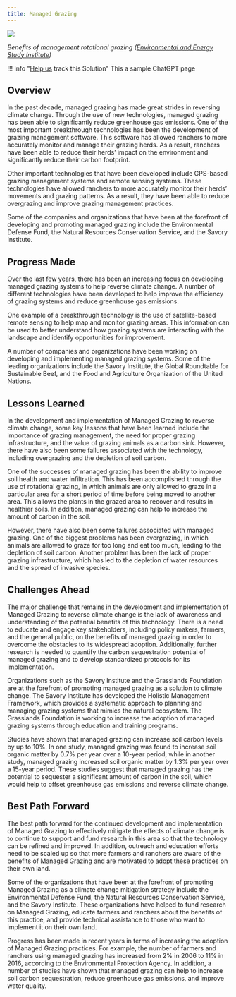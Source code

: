 ```yaml
---
title: Managed Grazing
---
```

![](/img/managed-grazing.png)

*Benefits of management rotational grazing ([Environmental and Energy Study Institute](https://www.eesi.org/articles/view/the-climate-and-economic-benefits-of-rotational-livestock-grazing))*

!!! info "[Help us](../../contribute) track this Solution"
    This a sample ChatGPT page

## Overview

In the past decade, managed grazing has made great strides in reversing climate change. Through the use of new technologies, managed grazing has been able to significantly reduce greenhouse gas emissions. One of the most important breakthrough technologies has been the development of grazing management software. This software has allowed ranchers to more accurately monitor and manage their grazing herds. As a result, ranchers have been able to reduce their herds’ impact on the environment and significantly reduce their carbon footprint.

Other important technologies that have been developed include GPS-based grazing management systems and remote sensing systems. These technologies have allowed ranchers to more accurately monitor their herds’ movements and grazing patterns. As a result, they have been able to reduce overgrazing and improve grazing management practices.

Some of the companies and organizations that have been at the forefront of developing and promoting managed grazing include the Environmental Defense Fund, the Natural Resources Conservation Service, and the Savory Institute.

## Progress Made

Over the last few years, there has been an increasing focus on developing managed grazing systems to help reverse climate change. A number of different technologies have been developed to help improve the efficiency of grazing systems and reduce greenhouse gas emissions.

One example of a breakthrough technology is the use of satellite-based remote sensing to help map and monitor grazing areas. This information can be used to better understand how grazing systems are interacting with the landscape and identify opportunities for improvement.

A number of companies and organizations have been working on developing and implementing managed grazing systems. Some of the leading organizations include the Savory Institute, the Global Roundtable for Sustainable Beef, and the Food and Agriculture Organization of the United Nations.

## Lessons Learned

In the development and implementation of Managed Grazing to reverse climate change, some key lessons that have been learned include the importance of grazing management, the need for proper grazing infrastructure, and the value of grazing animals as a carbon sink. However, there have also been some failures associated with the technology, including overgrazing and the depletion of soil carbon.

One of the successes of managed grazing has been the ability to improve soil health and water infiltration. This has been accomplished through the use of rotational grazing, in which animals are only allowed to graze in a particular area for a short period of time before being moved to another area. This allows the plants in the grazed area to recover and results in healthier soils. In addition, managed grazing can help to increase the amount of carbon in the soil.

However, there have also been some failures associated with managed grazing. One of the biggest problems has been overgrazing, in which animals are allowed to graze for too long and eat too much, leading to the depletion of soil carbon. Another problem has been the lack of proper grazing infrastructure, which has led to the depletion of water resources and the spread of invasive species.

## Challenges Ahead

The major challenge that remains in the development and implementation of Managed Grazing to reverse climate change is the lack of awareness and understanding of the potential benefits of this technology. There is a need to educate and engage key stakeholders, including policy makers, farmers, and the general public, on the benefits of managed grazing in order to overcome the obstacles to its widespread adoption. Additionally, further research is needed to quantify the carbon sequestration potential of managed grazing and to develop standardized protocols for its implementation.

Organizations such as the Savory Institute and the Grasslands Foundation are at the forefront of promoting managed grazing as a solution to climate change. The Savory Institute has developed the Holistic Management Framework, which provides a systematic approach to planning and managing grazing systems that mimics the natural ecosystem. The Grasslands Foundation is working to increase the adoption of managed grazing systems through education and training programs.

Studies have shown that managed grazing can increase soil carbon levels by up to 10%. In one study, managed grazing was found to increase soil organic matter by 0.7% per year over a 10-year period, while in another study, managed grazing increased soil organic matter by 1.3% per year over a 15-year period. These studies suggest that managed grazing has the potential to sequester a significant amount of carbon in the soil, which would help to offset greenhouse gas emissions and reverse climate change.

## Best Path Forward

The best path forward for the continued development and implementation of Managed Grazing to effectively mitigate the effects of climate change is to continue to support and fund research in this area so that the technology can be refined and improved. In addition, outreach and education efforts need to be scaled up so that more farmers and ranchers are aware of the benefits of Managed Grazing and are motivated to adopt these practices on their own land.

Some of the organizations that have been at the forefront of promoting Managed Grazing as a climate change mitigation strategy include the Environmental Defense Fund, the Natural Resources Conservation Service, and the Savory Institute. These organizations have helped to fund research on Managed Grazing, educate farmers and ranchers about the benefits of this practice, and provide technical assistance to those who want to implement it on their own land.

Progress has been made in recent years in terms of increasing the adoption of Managed Grazing practices. For example, the number of farmers and ranchers using managed grazing has increased from 2% in 2006 to 11% in 2016, according to the Environmental Protection Agency. In addition, a number of studies have shown that managed grazing can help to increase soil carbon sequestration, reduce greenhouse gas emissions, and improve water quality.